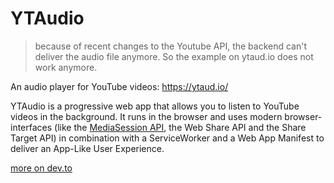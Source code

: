 # YTAudio

> because of recent changes to the Youtube API, the backend can't deliver the audio file anymore. So the example on ytaud.io does not work anymore.

An audio player for YouTube videos: https://ytaud.io/

YTAudio is a progressive web app that allows you to listen to YouTube videos in the background. It runs in the browser and uses modern browser-interfaces (like the [MediaSession API](https://dev.to/nicomartin/media-session-api-c1j), the Web Share API and the Share Target API) in combination with a ServiceWorker and a Web App Manifest to deliver an App-Like User Experience.

[more on dev.to](https://dev.to/nicomartin/how-to-create-a-progressive-audio-player-with-react-hooks-31l1)
